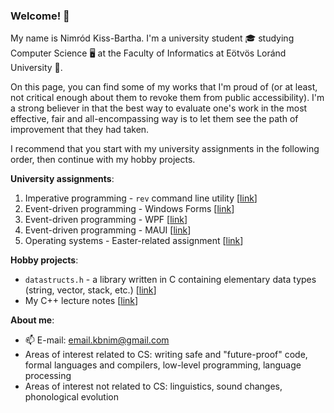 ### Welcome! 👋

<!--
**kbnim/kbnim** is a ✨ _special_ ✨ repository because its `README.md` (this file) appears on your GitHub profile.

Here are some ideas to get you started:

- 🔭 I’m currently working on ...
- 🌱 I’m currently learning ...
- 👯 I’m looking to collaborate on ...
- 🤔 I’m looking for help with ...
- 💬 Ask me about ...
- 📫 How to reach me: ...
- 😄 Pronouns: ...
- ⚡ Fun fact: ...
-->

My name is Nimród Kiss-Bartha. I'm a university student 🎓 studying Computer Science 🖥️ at the Faculty of Informatics at Eötvös Loránd University 🏫.

On this page, you can find some of my works that I'm proud of (or at least, not critical enough about them to revoke them from public accessibility). 
I'm a strong believer in that the best way to evaluate one's work in the most effective, fair and all-encompassing way is to let them see the path of improvement that they had taken.

I recommend that you start with my university assignments in the following order, then continue with my hobby projects.

**University assignments**:
1. Imperative programming - `rev` command line utility [[link](https://github.com/kbnim/elte-fi-imperative-assignment/)]
2. Event-driven programming - Windows Forms [[link](https://github.com/kbnim/elte-fi-edp-winforms/)]
3. Event-driven programming - WPF [[link](https://github.com/kbnim/elte-fi-edp-wpf/)]
4. Event-driven programming - MAUI [[link](https://github.com/kbnim/elte-fi-edp-maui/)]
5. Operating systems - Easter-related assignment [[link](https://github.com/kbnim/elte-fi-opsys-assignment/)]

**Hobby projects**:
- `datastructs.h` - a library written in C containing elementary data types (string, vector, stack, etc.) [[link](https://github.com/kbnim/datastructs.h/)]
- My C++ lecture notes [[link](https://github.com/kbnim/cpp-jegyzet/)]

**About me**:
- 📫 E-mail: [email.kbnim@gmail.com](mailto:email.kbnim@gmail.com)
- Areas of interest related to CS: writing safe and "future-proof" code, formal languages and compilers, low-level programming, language processing
- Areas of interest not related to CS: linguistics, sound changes, phonological evolution
